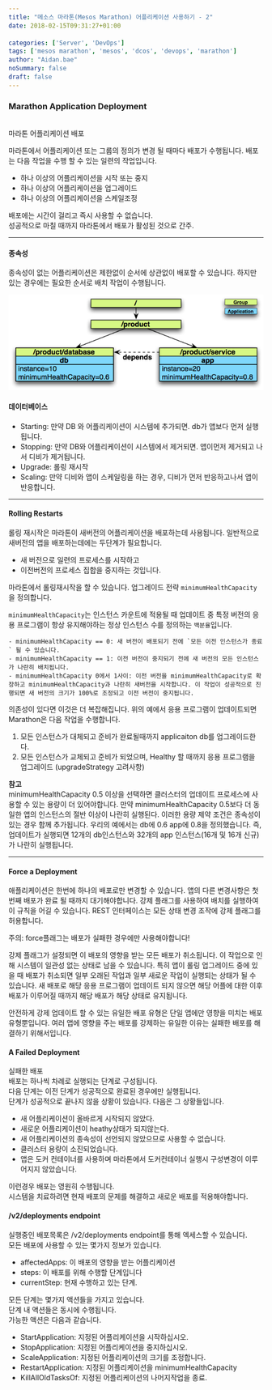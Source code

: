 ```yaml
---
title: "메소스 마라톤(Mesos Marathon) 어플리케이션 사용하기 - 2"
date: 2018-02-15T09:31:27+01:00

categories: ['Server', 'DevOps']
tags: ['mesos marathon', 'mesos', 'dcos', 'devops', 'marathon']
author: "Aidan.bae"
noSummary: false
draft: false
---
```


### Marathon Application Deployment
<br>
마라톤 어플리케이션 배포

마라톤에서 어플리케이션 또는 그룹의 정의가 변경 될 때마다 배포가 수행됩니다.
배포는 다음 작업을 수행 할 수 있는 일련의 작업입니다.

- 하나 이상의 어플리케이션을 시작 또는 중지
- 하나 이상의 어플리케이션을 업그레이드
- 하나 이상의 어플리케이션을 스케일조정

배포에는 시간이 걸리고 즉시 사용할 수 없습니다.  
성공적으로 마칠 때까지 마라톤에서 배포가 활성된 것으로 간주.

---
#### 종속성
종속성이 없는 어플리케이션은 제한없이 순서에 상관없이 배포할 수 있습니다.
하지만 있는 경우에는 필요한 순서로 배치 작업이 수행됩니다.

![hoho](dependency.png)

#### 데이터베이스

- Starting: 만약 DB 와 어플리케이션이 시스템에 추가되면. db가 앱보다 먼저 실행됩니다.
- Stopping: 만약 DB와 어플리케이션이 시스템에서 제거되면. 앱이먼저 제거되고 나서 디비가 제거됩니다.
- Upgrade: 롤링 재시작
- Scaling: 만약 디비와 앱이 스케일링을 하는 경우, 디비가 먼저 반응하고나서 앱이 반응합니다.

---

#### Rolling Restarts
롤링 재시작은 마라톤이 새버전의 어플리케이션을 배포하는데 사용됩니다.
일반적으로 새버전의 앱을 배포하는데에는 두단계가 필요합니다.
- 새 버전으로 일련의 프로세스를 시작하고
- 이전버전의 프로세스 집합을 중지하는 것입니다.

마라톤에서 롤링재시작을 할 수 있습니다. 업그레이드 전략 `minimumHealthCapacity` 을 정의합니다.

`minimumHealthCapacity`는 인스턴스 카운트에 적용될 때 업데이트 중
특정 버전의 응용 프로그램이 항상 유지해야하는 정상 인스턴스 수를 정의하는 `백분율`입니다.
```
- minimumHealthCapacity == 0: 새 버전이 배포되기 전에 `모든 이전 인스턴스가 종료` 될 수 있습니다.
- minimumHealthCapacity == 1: 이전 버전이 중지되기 전에 새 버전의 모든 인스턴스가 나란히 배치됩니다.
- minimumHealthCapacity 0에서 1사이: 이전 버전을 minimumHealthCapacity로 확장하고 minimumHealthCapacity과 나란히 새버전을 시작합니다. 이 작업이 성공적으로 진행되면 새 버전의 크기가 100%로 조정되고 이전 버전이 중지됩니다.
```

의존성이 있다면 이것은 더 복잡해집니다.
위의 예에서 응용 프로그램이 업데이트되면 Marathon은 다음 작업을 수행합니다.

  1. 모든 인스턴스가 대체되고 준비가 완료될때까지 applicaiton db를 업그레이드한다.
  2. 모든 인스턴스가 교체되고 준비가 되었으며, Healthy 할 때까지 응용 프로그램을 업그레이드 (upgradeStrategy 고려사항)

**참고**  
minimumHealthCapacity 0.5 이상을 선택하면 클러스터의 업데이트 프로세스에 사용할 수 있는 용량이 더 있어야합니다. 만약 minimumHealthCapacity 0.5보다 더 동일한 앱의 인스턴스의 절반 이상이 나란히 실행된다. 이러한 용량 제약 조건은 종속성이 있는 경우 함께 추가됩니다. 우리의 예에서는 db에 0.6 app에 0.8을 정의했습니다.
즉, 업데이트가 실행되면 12개의 db인스턴스와 32개의 app 인스턴스(16개 및 16개 신규)가 나란히 실행됩니다.

---
#### Force a Deployment
애플리케이션은 한번에 하나의 배포로만 변경할 수 있습니다.
앱의 다른 변경사항은 첫번째 배포가 완료 될 때까지 대기해야합니다.
강제 플래그를 사용하여 배치를 실행하여 이 규칙을 어길 수 있습니다.
REST 인터페이스는 모든 상태 변경 조작에 강제 플래그를 허용합니다.

주의: force플래그는 배포가 실패한 경우에만 사용해야합니다!

강제 플래그가 설정되면 이 배포의 영향을 받는 모든 배포가 취소됩니다. 이 작업으로 인해 시스템이 일관성 없는 상태로 남을 수 있습니다. 특히 앱이 롤링 업그레이드 중에 있을 때 배포가 취소되면 일부 오래된 작업과 일부 새로운 작업이 실행되는 상태가 될 수 있습니다. 새 배포로 해당 응용 프로그램이 업데이트 되지 않으면 해당 어플에 대한 이후 배포가 이루어질 때까지 해당 배포가 해당 상태로 유지됩니다.

안전하게 강제 업데이트 할 수 있는 유일한 배포 유형은 단일 앱에만 영향을 미치는 배포 유형뿐입니다.
여러 앱에 영향을 주는 배포를 강제하는 유일한 이유는 실패한 배포를 해결하기 위해서입니다.

#### A Failed Deployment

실패한 배포  
배포는 하나씩 차례로 실행되는 단계로 구성됩니다.  
다음 단계는 이전 단계가 성공적으로 완료된 경우에만 실행됩니다.  
단계가 성공적으로 끝나지 않을 상황이 있습니다. 다음은 그 상황들입니다.  

- 새 어플리케이션이 올바르게 시작되지 않았다.
- 새로운 어플리케이션이 heathy상태가 되지않는다.
- 새 어플리케이션의 종속성이 선언되지 않았으므로 사용할 수 없습니다.
- 클러스터 용량이 소진되었습니다.
- 앱은 도커 컨테이너를 사용하며 마라톤에서 도커컨테이너 실행시 구성변경이 이루어지지 않았습니다.

이런경우 배포는 영원히 수행됩니다.  
시스템을 치료하려면 현재 배포의 문제를 해결하고 새로운 배포를 적용해야합니다.

#### /v2/deployments endpoint

실행중인 배포목록은 /v2/deployments endpoint를 통해 엑세스할 수 있습니다.  
모든 배포에 사용할 수 있는 몇가지 정보가 있습니다.

- affectedApps: 이 배포의 영향을 받는 어플리케이션
- steps: 이 배포를 위해 수행할 단계입니다
- currentStep: 현재 수행하고 있는 단계.

모든 단계는 몇가지 액션들을 가지고 있습니다.  
단계 내 액션들은 동시에 수행됩니다.  
가능한 액션은 다음과 같습니다.  

- StartApplication: 지정된 어플리케이션을 시작하십시오.
- StopApplication: 지정된 어플리케이션을 중지하십시오.
- ScaleApplication: 지정된 어플리케이션의 크기를 조정합니다.
- RestartApplication: 지정된 어플리케이션을 minimumHealthCapacity
- KillAllOldTasksOf: 지정된 어플리케이션의 나머지작업을 종료.
